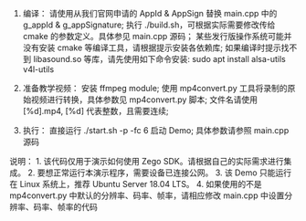 1. 编译：
    请使用从我们官网申请的 AppId & AppSign 替换 main.cpp 中的 g_appId & g_appSignature;
    执行 ./build.sh，可根据实际需要修改传给 cmake 的参数定义。具体参见 main.cpp 源码；
    某些发行版操作系统可能并没有安装 cmake 等编译工具，请根据提示安装各依赖库;
    如果编译时提示找不到 libasound.so 等库，请先使用如下命令安装:
        sudo apt install alsa-utils v4l-utils

2. 准备教学视频：
    安装 ffmpeg module;
    使用 mp4convert.py 工具将录制的原始视频进行转换，具体参数见 mp4convert.py 脚本;
    文件名请使用 [%d].mp4, [%d] 代表整数，且需要连续;

3. 执行：
    直接运行 ./start.sh -p -fc 6 启动 Demo;
    具体参数请参照 main.cpp 源码

说明：
    1. 该代码仅用于演示如何使用 Zego SDK。请根据自己的实际需求进行集成。
    2. 要想正常运行本演示程序，需要设备已连接公网。
    3. 该 Demo 只能运行在 Linux 系统上，推荐 Ubuntu Server 18.04 LTS。
    4. 如果使用的不是 mp4convert.py 中默认的分辨率、码率、帧率，请相应修改 main.cpp 中设置分辨率、码率、帧率的代码
